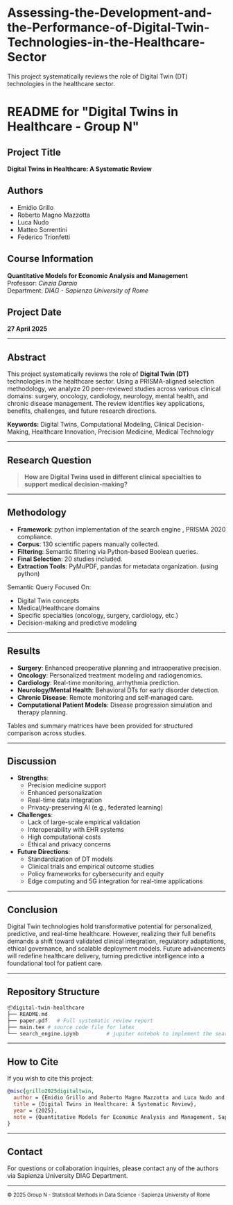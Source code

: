 # Assessing-the-Development-and-the-Performance-of-Digital-Twin-Technologies-in-the-Healthcare-Sector
This project systematically reviews the role of Digital Twin (DT) technologies in the healthcare sector. 
# README for "Digital Twins in Healthcare - Group N"

## Project Title
**Digital Twins in Healthcare: A Systematic Review**

## Authors
- Emidio Grillo
- Roberto Magno Mazzotta
- Luca Nudo
- Matteo Sorrentini
- Federico Trionfetti

## Course Information
**Quantitative Models for Economic Analysis and Management**  
Professor: *Cinzia Daraio*  
Department: *DIAG - Sapienza University of Rome*

## Project Date
**27 April 2025**

---

## Abstract
This project systematically reviews the role of **Digital Twin (DT)** technologies in the healthcare sector. Using a PRISMA-aligned selection methodology, we analyze 20 peer-reviewed studies across various clinical domains: surgery, oncology, cardiology, neurology, mental health, and chronic disease management. The review identifies key applications, benefits, challenges, and future research directions.

**Keywords:** Digital Twins, Computational Modeling, Clinical Decision-Making, Healthcare Innovation, Precision Medicine, Medical Technology

---

## Research Question
> **How are Digital Twins used in different clinical specialties to support medical decision-making?**

---

## Methodology
- **Framework**: python implementation of the search engine , PRISMA 2020 compliance.
- **Corpus**: 130 scientific papers manually collected.
- **Filtering**: Semantic filtering via Python-based Boolean queries.
- **Final Selection**: 20 studies included.
- **Extraction Tools**: PyMuPDF, pandas for metadata organization. (using python) 

Semantic Query Focused On:
- Digital Twin concepts
- Medical/Healthcare domains
- Specific specialties (oncology, surgery, cardiology, etc.)
- Decision-making and predictive modeling

---

## Results
- **Surgery**: Enhanced preoperative planning and intraoperative precision.
- **Oncology**: Personalized treatment modeling and radiogenomics.
- **Cardiology**: Real-time monitoring, arrhythmia prediction.
- **Neurology/Mental Health**: Behavioral DTs for early disorder detection.
- **Chronic Disease**: Remote monitoring and self-managed care.
- **Computational Patient Models**: Disease progression simulation and therapy planning.

Tables and summary matrices have been provided for structured comparison across studies.

---

## Discussion
- **Strengths**:
  - Precision medicine support
  - Enhanced personalization
  - Real-time data integration
  - Privacy-preserving AI (e.g., federated learning)
- **Challenges**:
  - Lack of large-scale empirical validation
  - Interoperability with EHR systems
  - High computational costs
  - Ethical and privacy concerns
- **Future Directions**:
  - Standardization of DT models
  - Clinical trials and empirical outcome studies
  - Policy frameworks for cybersecurity and equity
  - Edge computing and 5G integration for real-time applications

---

## Conclusion
Digital Twin technologies hold transformative potential for personalized, predictive, and real-time healthcare. However, realizing their full benefits demands a shift toward validated clinical integration, regulatory adaptations, ethical governance, and scalable deployment models. Future advancements will redefine healthcare delivery, turning predictive intelligence into a foundational tool for patient care.

---

## Repository Structure
```bash
📦digital-twin-healthcare
├── README.md
├── paper.pdf   # Full systematic review report
├── main.tex # source code file for latex 
└── search_engine.ipynb         # jupiter notebok to implement the search engine in python for the parsing 
```

---

## How to Cite
If you wish to cite this project:
```bibtex
@misc{grillo2025digitaltwin,
  author = {Emidio Grillo and Roberto Magno Mazzotta and Luca Nudo and Matteo Sorrentini and Federico Trionfetti},
  title = {Digital Twins in Healthcare: A Systematic Review},
  year = {2025},
  note = {Quantitative Models for Economic Analysis and Management, Sapienza University of Rome}
}
```

---

## Contact
For questions or collaboration inquiries, please contact any of the authors via Sapienza University DIAG Department.

---

<small>© 2025 Group N - Statistical Methods in Data Science - Sapienza University of Rome</small>


